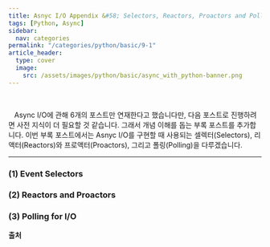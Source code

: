 ```yaml
---
title: Asnyc I/O Appendix &#58; Selectors, Reactors, Proactors and Polling
tags: [Python, Async]
sidebar:
  nav: categories
permalink: "/categories/python/basic/9-1"
article_header:
  type: cover
  image:
    src: /assets/images/python/basic/async_with_python-banner.png
---
```


<!--more -->

<br/>

&nbsp;&nbsp; Async I/O에 관해 6개의 포스트만 연재한다고 했습니다만, 다음 포스트로 진행하려면 사전 지식이 더 필요할 것 같습니다. 그래서 개념 이해를 돕는 부록 포스트를 추가합니다. 이번 부록 포스트에서는 Asnyc I/O를 구현할 때 사용되는 셀렉터(Selectors), 리액터(Reactors)와 프로액터(Proactors), 그리고 폴링(Polling)을 다루겠습니다.

---

### (1) Event Selectors

### (2) Reactors and Proactors

### (3) Polling for I/O

**출처**

[]()

